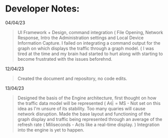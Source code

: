 # Developer Notes:

04/04/23 

> UI Framework + Design, command integration ( File Opening, Network Response, Intro the Administration settings and Local Device Information Capture. I failed on integrating a command output for the graph on which displays the traffic through a graph model. ( I was tired at the time and my brain had started to hurt along with starting to become frustrated with the issues beforehnd. 

12/04/23

> Created the document and repository, no code edits. 

13/04/23

> Designed the basis of the Engine architecture, first thought on how the traffic data model will be represented ( A∈ = MS  - Not set on this idea as I'm unsure of its stability. Too many quaries will cause network disruption. 
> Made the base layout and functioning of the graph display and traffic being represented through an average of the refresh rate ( Miliseconds - Acts like a real-time display. ) Integration into the engine is yet to happen.
